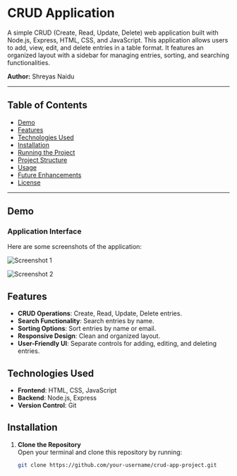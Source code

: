 # CRUD Application

A simple CRUD (Create, Read, Update, Delete) web application built with Node.js, Express, HTML, CSS, and JavaScript. This application allows users to add, view, edit, and delete entries in a table format. It features an organized layout with a sidebar for managing entries, sorting, and searching functionalities.

**Author:** Shreyas Naidu

---

## Table of Contents
- [Demo](#demo)
- [Features](#features)
- [Technologies Used](#technologies-used)
- [Installation](#installation)
- [Running the Project](#running-the-project)
- [Project Structure](#project-structure)
- [Usage](#usage)
- [Future Enhancements](#future-enhancements)
- [License](#license)

---

## Demo

### Application Interface
Here are some screenshots of the application:

![Screenshot 1](images/screenshot1.png)

![Screenshot 2](images/screenshot2.png)

## Features
- **CRUD Operations**: Create, Read, Update, Delete entries.
- **Search Functionality**: Search entries by name.
- **Sorting Options**: Sort entries by name or email.
- **Responsive Design**: Clean and organized layout.
- **User-Friendly UI**: Separate controls for adding, editing, and deleting entries.

## Technologies Used
- **Frontend**: HTML, CSS, JavaScript
- **Backend**: Node.js, Express
- **Version Control**: Git

## Installation

1. **Clone the Repository**  
   Open your terminal and clone this repository by running:
   ```bash
   git clone https://github.com/your-username/crud-app-project.git
